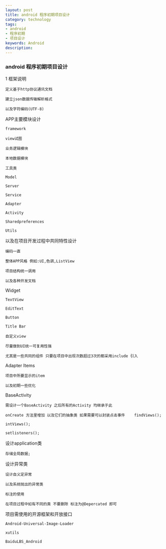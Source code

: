 ```yaml
---
layout: post
title: android 程序初期项目设计
category: technology
tags:
- android
- 程序初期
- 项目设计
keywords: Android
description: 
---
```

### android 程序初期项目设计


1 框架说明

	定义基于http协议通讯文档
	
	建立json数据传输解析格式
	
	以及字符编码(UTF-8) 
	

APP主要模块设计

	framework

	view试图

	业务逻辑模块

	本地数据模块

	工具类

	Model

	Server

	Service

	Adapter

	Activity

	Sharedpreferences

	Utils

	
以及在项目开发过程中共同特性设计

	编码一直

	整体APP风格 例如:UI,色调,ListView

	项目结构统一调用

	以及各种开发文档

	
Widget 

	TextView

	EditText

	Button

	Title Bar

	自定义view

	尽量做到UI统一可复用性强
	
	尤其是一些共同的组件 只要在项目中出现次数超过3次的都采用include 引入

	
Adapter Items

	项目中所要显示的item
	
	以及初期一些优化

	
BaseActivity

	需设计一个BaseActivity 之后所有的Activity 均继承于此

	onCreate 方法里增加 以及它们的抽象类 如果需要可以封装点击事件	findViews();

	intViews();

	setlisteners();

	
设计application类

	存储全局数据;

	
设计异常类

	设计自义定异常

	以及系统抛出的异常类

	标注的使用
	
	在项目过程中如有不同的类 不要删除 标注为@Depercated 即可

	
项目需使用的开源框架和开放接口
	
	Android-Universal-Image-Loader
	
	xutils
	
	BaiduLBS_Android








